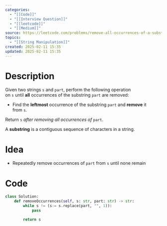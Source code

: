 ```yaml
---
categories:
  - "[[Code]]"
  - "[[Interview Question]]"
  - "[[leetcode]]"
  - "[[Medium]]"
source: https://leetcode.com/problems/remove-all-occurrences-of-a-substring
topics:
  - "[[String Manipulation]]"
created: 2025-02-11 15:35
updated: 2025-02-11 15:35
---
```

# Description
Given two strings `s` and `part`, perform the following operation on `s` until **all** occurrences of the substring `part` are removed:

- Find the **leftmost** occurrence of the substring `part` and **remove** it from `s`.

Return `s` _after removing all occurrences of_ `part`.

A **substring** is a contiguous sequence of characters in a string.

# Idea 
- Repeatedly remove occurrences of `part` from `s` until none remain

# Code
```python
class Solution:
    def removeOccurrences(self, s: str, part: str) -> str:
        while s != (s:= s.replace(part, "", 1)):
            pass

        return s
```